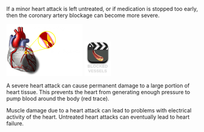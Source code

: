 If a minor heart attack is left untreated, or if medication is stopped too early, then the coronary artery blockage can become more severe.

![severe](/img/coronary-block-severe.png) 
<a href="#video-div" data-play="video">
  <img id="blocked" src="/img/blockage.png" height="90" width="70"/>
</a>

A severe heart attack can cause permanent damage to a large portion of heart tissue. This prevents the heart from generating enough pressure to pump blood around the body (red trace).

Muscle damage due to a heart attack can lead to problems with electrical activity of the heart. Untreated heart attacks can eventually lead to heart failure.